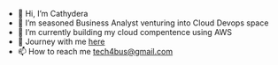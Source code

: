 - 👋 Hi, I’m Cathydera
- 👀 I’m seasoned Business Analyst venturing into Cloud Devops space
- 🌱 I’m currently building my cloud compentence using AWS 
- 💞️ Journey with me [here](https://chiderabassey.substack.com) 
- 📫 How to reach me tech4bus@gmail.com

<!---
Cathydera/Cathydera is a ✨ special ✨ repository because its `README.md` (this file) appears on your GitHub profile.
You can click the Preview link to take a look at your changes.
--->
